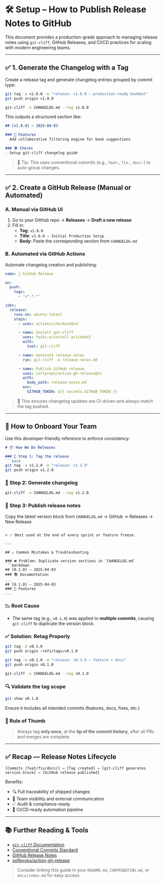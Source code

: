 # 🛠 Setup – How to Publish Release Notes to GitHub

This document provides a production-grade approach to managing release notes using `git-cliff`, GitHub Releases, and CI/CD practices for scaling with modern engineering teams.

---

## ✅ 1. Generate the Changelog with a Tag

Create a release tag and generate changelog entries grouped by commit type:

```bash
git tag -a v1.0.0 -m "release: v1.0.0 – production-ready bookbot"
git push origin v1.0.0

git-cliff -o CHANGELOG.md --tag v1.0.0
```

This outputs a structured section like:

```markdown
## [v1.0.0] – 2025-04-03

### 🚀 Features
- Add collaborative filtering engine for book suggestions

### 🛠 Chores
- Setup git-cliff changelog guide
```

> 🧠 Tip: This uses conventional commits (e.g., `feat:`, `fix:`, `docs:`) to auto-group changes.

---

## ✅ 2. Create a GitHub Release (Manual or Automated)

### A. Manual via GitHub UI
1. Go to your GitHub repo → **Releases** → **Draft a new release**
2. Fill in:
   - **Tag**: `v1.0.0`
   - **Title**: `v1.0.0 – Initial Production Setup`
   - **Body**: Paste the corresponding section from `CHANGELOG.md`

### B. Automated via GitHub Actions
Automate changelog creation and publishing:

```yaml
name: 🚀 GitHub Release

on:
  push:
    tags:
      - 'v*.*.*'

jobs:
  release:
    runs-on: ubuntu-latest
    steps:
      - uses: actions/checkout@v4

      - name: Install git-cliff
        uses: taiki-e/install-action@v2
        with:
          tool: git-cliff

      - name: Generate release notes
        run: git-cliff -o release-notes.md

      - name: Publish GitHub release
        uses: softprops/action-gh-release@v1
        with:
          body_path: release-notes.md
        env:
          GITHUB_TOKEN: ${{ secrets.GITHUB_TOKEN }}
```

> 📌 This ensures changelog updates are CI-driven and always match the tag pushed.

---

## 🧩 How to Onboard Your Team

Use this developer-friendly reference to enforce consistency:

```markdown
# 📦 How We Do Releases

### 🔖 Step 1: Tag the release
```bash
git tag -a v1.2.0 -m "release: v1.2.0"
git push origin v1.2.0
```

### 📄 Step 2: Generate changelog
```bash
git-cliff -o CHANGELOG.md --tag v1.2.0
```

### 🚀 Step 3: Publish release notes
Copy the latest version block from `CHANGELOG.md` → GitHub → Releases → New Release
```

> ✅ Best used at the end of every sprint or feature freeze.

---

## ⚠️ Common Mistakes & Troubleshooting

### ❌ Problem: Duplicate version sections in `CHANGELOG.md`
```markdown
## [0.1.0] – 2025-04-03
### 📚 Documentation
...
## [0.1.0] – 2025-04-03
### 🚀 Features
...
```

### 📉 Root Cause
- The same tag (e.g., `v0.1.0`) was applied to **multiple commits**, causing `git-cliff` to duplicate the version block.

### ✅ Solution: Retag Properly
```bash
git tag -d v0.1.0
git push origin :refs/tags/v0.1.0

git tag -a v0.1.0 -m "release: v0.1.0 – feature + docs"
git push origin v0.1.0

git-cliff -o CHANGELOG.md --tag v0.1.0
```

### 🔍 Validate the tag scope
```bash
git show v0.1.0
```
Ensure it includes all intended commits (features, docs, fixes, etc.)

### 🧠 Rule of Thumb
> Always tag **only once**, at the **tip of the commit history**, after all PRs and merges are complete.

---

## ✅ Recap — Release Notes Lifecycle

```text
[Commits (feat/fix/docs)] → [Tag created] → [git-cliff generates version block] → [GitHub release published]
```

Benefits:
- 🔍 Full traceability of shipped changes
- 📢 Team visibility and external communication
- ✅ Audit & compliance-ready
- 🚀 CI/CD-ready automation pipeline

---

## 📚 Further Reading & Tools

- [`git-cliff` Documentation](https://git-cliff.org/docs)
- [Conventional Commits Standard](https://www.conventionalcommits.org/en/v1.0.0/)
- [GitHub Release Notes](https://docs.github.com/en/repositories/releasing-projects-on-github)
- [softprops/action-gh-release](https://github.com/softprops/action-gh-release)

> Consider linking this guide in your `README.md`, `CONTRIBUTING.md`, or `docs/index.md` for easy access.

